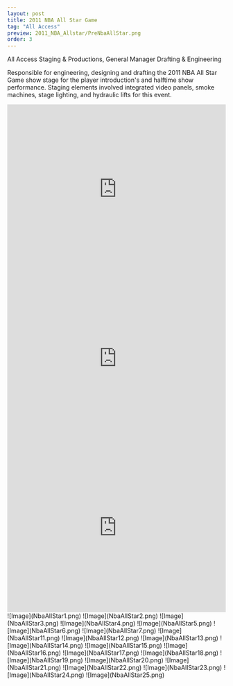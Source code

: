 ```yaml
---
layout: post
title: 2011 NBA All Star Game
tag: "All Access"
preview: 2011_NBA_Allstar/PreNbaAllStar.png
order: 3
---
```

All Access Staging & Productions, General Manager Drafting & Engineering

Responsible for engineering, designing and drafting the 2011 NBA All Star Game show stage for the player introduction's and halftime show performance. Staging elements involved integrated video panels, smoke machines, stage lighting, and hydraulic lifts for this event.

<iframe frameborder="0" scrolling="no" height="390" width="100%" src="https://www.youtube.com/embed/aBmU7m_dy88" allow="autoplay; encrypted-media" allowfullscreen></iframe>
 <iframe frameborder="0" scrolling="no" height="390" width="100%" src="https://www.youtube.com/embed/6jlKv8lBW90" allow="autoplay; encrypted-media" allowfullscreen></iframe>
 <iframe frameborder="0" scrolling="no" height="390" width="100%" src="https://www.youtube.com/embed/phq0ZF5Epw0" allow="autoplay; encrypted-media" allowfullscreen></iframe>
![Image](NbaAllStar1.png)
![Image](NbaAllStar2.png)
![Image](NbaAllStar3.png)
![Image](NbaAllStar4.png)
![Image](NbaAllStar5.png)
![Image](NbaAllStar6.png)
![Image](NbaAllStar7.png)
![Image](NbaAllStar11.png)
![Image](NbaAllStar12.png)
![Image](NbaAllStar13.png)
![Image](NbaAllStar14.png)
![Image](NbaAllStar15.png)
![Image](NbaAllStar16.png)
![Image](NbaAllStar17.png)
![Image](NbaAllStar18.png)
![Image](NbaAllStar19.png)
![Image](NbaAllStar20.png)
![Image](NbaAllStar21.png)
![Image](NbaAllStar22.png)
![Image](NbaAllStar23.png)
![Image](NbaAllStar24.png)
![Image](NbaAllStar25.png)
